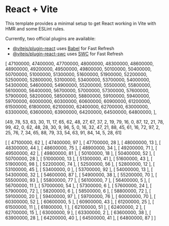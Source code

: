 # React + Vite

This template provides a minimal setup to get React working in Vite with HMR and some ESLint rules.

Currently, two official plugins are available:

- [@vitejs/plugin-react](https://github.com/vitejs/vite-plugin-react/blob/main/packages/plugin-react/README.md) uses [Babel](https://babeljs.io/) for Fast Refresh
- [@vitejs/plugin-react-swc](https://github.com/vitejs/vite-plugin-react-swc) uses [SWC](https://swc.rs/) for Fast Refresh

[
47100000, 47400000, 47700000, 48000000, 48300000, 48600000, 48900000,
49200000, 49500000, 49800000, 50100000, 50400000, 50700000, 51000000,
51300000, 51600000, 51900000, 52200000, 52500000, 52800000, 53100000,
53400000, 53700000, 54000000, 54300000, 54600000, 54900000, 55200000,
55500000, 55800000, 56100000, 56400000, 56700000, 57000000, 57300000,
57600000, 57900000, 58200000, 58500000, 58800000, 59100000, 59400000,
59700000, 60000000, 60300000, 60600000, 60900000, 61200000, 61500000,
61800000, 62100000, 62400000, 62700000, 63000000, 63300000, 63600000,
63900000, 64200000, 64500000, 64800000,
],

[49, 78, 53, 63, 30, 11, 17, 65, 62, 48, 27, 67, 37, 2, 19, 79, 16, 0, 87, 12, 21, 78, 99, 42, 0, 62, 48, 28, 30, 9, 96, 5, 0, 16, 32, 47, 21, 88, 45, 61, 16, 72, 97, 2, 25, 76, 7, 34, 65, 88, 79, 33, 54, 63, 91, 84, 14, 5, 28, 61]

[
[
47100000,
62
],
[
47400000,
97
],
[
47700000,
28
],
[
48000000,
13
],
[
48300000,
44
],
[
48600000,
75
],
[
48900000,
34
],
[
49200000,
71
],
[
49500000,
42
],
[
49800000,
81
],
[
50100000,
18
],
[
50400000,
52
],
[
50700000,
28
],
[
51000000,
13
],
[
51300000,
41
],
[
51600000,
43
],
[
51900000,
98
],
[
52200000,
74
],
[
52500000,
56
],
[
52800000,
12
],
[
53100000,
45
],
[
53400000,
0
],
[
53700000,
92
],
[
54000000,
13
],
[
54300000,
32
],
[
54600000,
87
],
[
54900000,
38
],
[
55200000,
70
],
[
55500000,
93
],
[
55800000,
77
],
[
56100000,
7
],
[
56400000,
5
],
[
56700000,
11
],
[
57000000,
54
],
[
57300000,
6
],
[
57600000,
24
],
[
57900000,
72
],
[
58200000,
6
],
[
58500000,
6
],
[
58800000,
72
],
[
59100000,
20
],
[
59400000,
97
],
[
59700000,
76
],
[
60000000,
70
],
[
60300000,
52
],
[
60600000,
5
],
[
60900000,
43
],
[
61200000,
25
],
[
61500000,
11
],
[
61800000,
1
],
[
62100000,
51
],
[
62400000,
2
],
[
62700000,
15
],
[
63000000,
9
],
[
63300000,
2
],
[
63600000,
38
],
[
63900000,
28
],
[
64200000,
40
],
[
64500000,
41
],
[
64800000,
87
]
]
